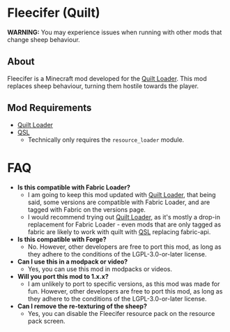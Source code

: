# Fleecifer (Quilt)
**WARNING:** You may experience issues when running with other mods that change sheep behaviour.

## About
Fleecifer is a Minecraft mod developed for the [Quilt Loader](https://quiltmc.org/). This mod replaces sheep behaviour, turning them hostile towards the player.

## Mod Requirements
- [Quilt Loader](https://quiltmc.org/)
- [QSL](https://modrinth.com/mod/qsl)
  - Technically only requires the `resource_loader` module.   

# FAQ
- **Is this compatible with Fabric Loader?**
  - I am going to keep this mod updated with [Quilt Loader](https://quiltmc.org/), that being said, some versions are compatible with Fabric Loader, and are tagged with Fabric on the versions page.
  - I would recommend trying out [Quilt Loader](https://quiltmc.org/), as it's mostly a drop-in replacement for Fabric Loader - even mods that are only tagged as fabric are likely to work with quilt with [QSL](https://modrinth.com/mod/qsl) replacing fabric-api.
- **Is this compatible with Forge?**
  - No. However, other developers are free to port this mod, as long as they adhere to the conditions of the LGPL-3.0-or-later license.
- **Can I use this in a modpack or video?**
  - Yes, you can use this mod in modpacks or videos.
- **Will you port this mod to 1.x.x?**
  - I am unlikely to port to specific versions, as this mod was made for fun. However, other developers are free to port this mod, as long as they adhere to the conditions of the LGPL-3.0-or-later license.
- **Can I remove the re-texturing of the sheep?**
  - Yes, you can disable the Fleecifer resource pack on the resource pack screen.
